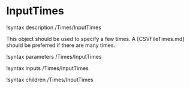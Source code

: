 # InputTimes

!syntax description /Times/InputTimes

This object should be used to specify a few times. A [CSVFileTimes.md] should be preferred
if there are many times.

!syntax parameters /Times/InputTimes

!syntax inputs /Times/InputTimes

!syntax children /Times/InputTimes
